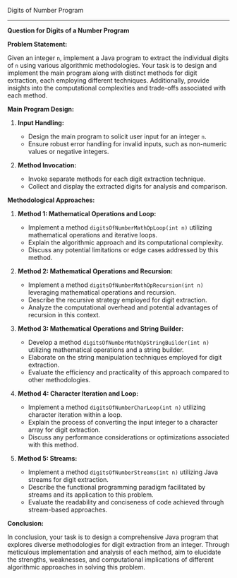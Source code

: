 Digits of Number Program

---

**Question for Digits of a Number Program**

**Problem Statement:**

Given an integer `n`, implement a Java program to extract the individual digits of `n` using various algorithmic methodologies. Your task is to design and implement the main program along with distinct methods for digit extraction, each employing different techniques. Additionally, provide insights into the computational complexities and trade-offs associated with each method.

**Main Program Design:**

1. **Input Handling:**
   - Design the main program to solicit user input for an integer `n`.
   - Ensure robust error handling for invalid inputs, such as non-numeric values or negative integers.

2. **Method Invocation:**
   - Invoke separate methods for each digit extraction technique.
   - Collect and display the extracted digits for analysis and comparison.

**Methodological Approaches:**

1. **Method 1: Mathematical Operations and Loop:**
   - Implement a method `digitsOfNumberMathOpLoop(int n)` utilizing mathematical operations and iterative loops.
   - Explain the algorithmic approach and its computational complexity.
   - Discuss any potential limitations or edge cases addressed by this method.

2. **Method 2: Mathematical Operations and Recursion:**
   - Implement a method `digitsOfNumberMathOpRecursion(int n)` leveraging mathematical operations and recursion.
   - Describe the recursive strategy employed for digit extraction.
   - Analyze the computational overhead and potential advantages of recursion in this context.

3. **Method 3: Mathematical Operations and String Builder:**
   - Develop a method `digitsOfNumberMathOpStringBuilder(int n)` utilizing mathematical operations and a string builder.
   - Elaborate on the string manipulation techniques employed for digit extraction.
   - Evaluate the efficiency and practicality of this approach compared to other methodologies.

4. **Method 4: Character Iteration and Loop:**
   - Implement a method `digitsOfNumberCharLoop(int n)` utilizing character iteration within a loop.
   - Explain the process of converting the input integer to a character array for digit extraction.
   - Discuss any performance considerations or optimizations associated with this method.

5. **Method 5: Streams:**
   - Implement a method `digitsOfNumberStreams(int n)` utilizing Java streams for digit extraction.
   - Describe the functional programming paradigm facilitated by streams and its application to this problem.
   - Evaluate the readability and conciseness of code achieved through stream-based approaches.

**Conclusion:**

In conclusion, your task is to design a comprehensive Java program that explores diverse methodologies for digit extraction from an integer. Through meticulous implementation and analysis of each method, aim to elucidate the strengths, weaknesses, and computational implications of different algorithmic approaches in solving this problem.